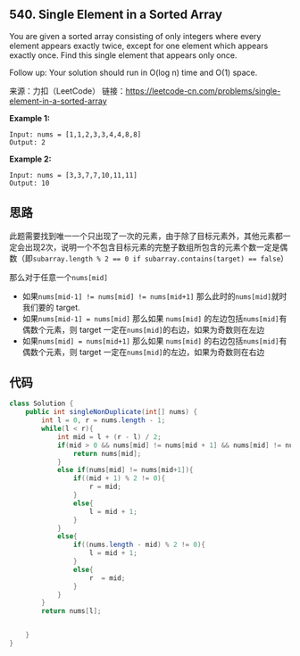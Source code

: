 ## 540. Single Element in a Sorted Array

You are given a sorted array consisting of only integers where every element appears exactly twice, except for one element which appears exactly once. Find this single element that appears only once.

Follow up: Your solution should run in O(log n) time and O(1) space.

来源：力扣（LeetCode）
链接：https://leetcode-cn.com/problems/single-element-in-a-sorted-array

**Example 1:**
```
Input: nums = [1,1,2,3,3,4,4,8,8]
Output: 2
```

**Example 2:**
```
Input: nums = [3,3,7,7,10,11,11]
Output: 10
```


## 思路

此题需要找到唯一一个只出现了一次的元素，由于除了目标元素外，其他元素都一定会出现2次，说明一个不包含目标元素的完整子数组所包含的元素个数一定是偶数（即```subarray.length % 2 == 0 if subarray.contains(target) == false```）

那么对于任意一个```nums[mid]``` 
- 如果```nums[mid-1] != nums[mid] != nums[mid+1]``` 那么此时的```nums[mid]```就时我们要的 target.
- 如果```nums[mid-1] = nums[mid]``` 那么如果 ```nums[mid]``` 的左边包括```nums[mid]```有偶数个元素，则 target 一定在```nums[mid]```的右边，如果为奇数则在左边
- 如果```nums[mid] = nums[mid+1]``` 那么如果 ```nums[mid]``` 的右边包括```nums[mid]```有偶数个元素，则 target 一定在```nums[mid]```的左边，如果为奇数则在右边



## 代码
```java
class Solution {
    public int singleNonDuplicate(int[] nums) {
        int l = 0, r = nums.length - 1;
        while(l < r){
            int mid = l + (r - l) / 2;
            if(mid > 0 && nums[mid] != nums[mid + 1] && nums[mid] != nums[mid - 1]){
                return nums[mid];
            }
            else if(nums[mid] != nums[mid+1]){
                if((mid + 1) % 2 != 0){
                    r = mid;
                }
                else{
                    l = mid + 1;
                }
            }
            else{
                if((nums.length - mid) % 2 != 0){
                    l = mid + 1; 
                }
                else{
                    r  = mid;
                }
            }
        }
        return nums[l];


    }
}


```
